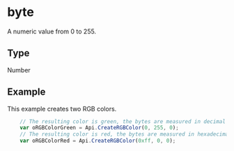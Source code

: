 # byte

A numeric value from 0 to 255.

## Type

Number

## Example

This example creates two RGB colors.

```javascript
	// The resulting color is green, the bytes are measured in decimal numbers:
	var oRGBColorGreen = Api.CreateRGBColor(0, 255, 0);
	// The resulting color is red, the bytes are measured in hexadecimal numbers:
	var oRGBColorRed = Api.CreateRGBColor(0xff, 0, 0);
```
